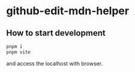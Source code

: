 # github-edit-mdn-helper

## How to start development

```sh
pnpm i
pnpm vite
```

and access the localhost with browser.